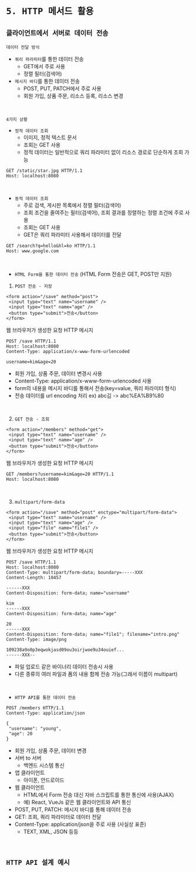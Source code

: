 # `5. HTTP 메서드 활용`

## `클라이언트에서 서버로 데이터 전송`
`데이터 전달 방식`
- `쿼리 파라미터`를 통한 데이터 전송
  - GET에서 주로 사용
  - 정렬 필터(검색어)
- `메시지 바디`를 통한 데이터 전송
  - POST, PUT, PATCH에서 주로 사용
  - 회원 가입, 상품 주문, 리소스 등록, 리소스 변경
<br>

`4가지 상황`
- `정적 데이터 조회`
  - 이미지, 정적 텍스트 문서
  - 조회는 GET 사용
  - 정적 데이터는 일반적으로 쿼리 파라미터 없이 리소스 경로로 단순하게 조회 가능
```
GET /static/star.jpg HTTP/1.1
Host: localhost:8080

```
<br>

- `동적 데이터 조회`
  - 주로 검색, 게시판 목록에서 정렬 필터(검색어)
  - 조회 조건을 줄여주는 필터(검색어), 조회 결과를 정렬하는 정렬 조건에 주로 사용
  - 조회는 GET 사용
  - GET은 쿼리 파라미터 사용해서 데이터를 전달
```
GET /search?q=hello&hl=ko HTTP/1.1
Host: www.google.com

```
<br>

- `HTML Form을 통한 데이터 전송` (HTML Form 전송은 GET, POST만 지원)
1. `POST 전송 - 저장`
```
<form action="/save" method="post">
 <input type="text" name="username" />
 <input type="text" name="age" />
 <button type="submit">전송</button>
</form>

```
웹 브라우저가 생성한 요청 HTTP 메시지
```
POST /save HTTP/1.1
Host: localhost:8080
Content-Type: application/x-www-form-urlencoded

username=kim&age=20
```
- 회원 가입, 상품 주문, 데이터 변경시 사용
- Content-Type: application/x-www-form-urlencoded 사용
- form의 내용을 메시지 바디를 통해서 전송(key=value, 쿼리 파라미터 형식)
- 전송 데이터를 url encoding 처리 ex) abc김 -> abc%EA%B9%80
<br>

2. `GET 전송 - 조회`
```
<form action="/members" method="get">
 <input type="text" name="username" />
 <input type="text" name="age" />
 <button type="submit">전송</button>
</form>

```
웹 브라우저가 생성한 요청 HTTP 메시지
```
GET /members?username=kim&age=20 HTTP/1.1
Host: localhost:8080

```
<br>

3. `multipart/form-data` 
```
<form action="/save" method="post" enctype="multipart/form-data">
 <input type="text" name="username" />
 <input type="text" name="age" />
 <input type="file" name="file1" />
 <button type="submit">전송</button>
</form>

```
웹 브라우저가 생성한 요청 HTTP 메시지
```
POST /save HTTP/1.1
Host: localhost:8080
Content-Type: multipart/form-data; boundary=-----XXX 
Content-Length: 10457

------XXX
Content-Disposition: form-data; name="username"

kim
------XXX
Content-Disposition: form-data; name="age"

20
------XXX
Content-Disposition: form-data; name="file1"; filename="intro.png"
Content-Type: image/png

109238a9o0p3eqwokjasd09ou3oirjwoe9u34ouief...
------XXX--
```
- 파일 업로드 같은 바이너리 데이터 전송시 사용
- 다른 종류의 여러 파일과 폼의 내용 함께 전송 가능(그래서 이름이 multipart)
<br>

- `HTTP API를 통한 데이터 전송`
```
POST /members HTTP/1.1
Content-Type: application/json

{
 "username": "young",
 "age": 20
}
```
- 회원 가입, 상품 주문, 데이터 변경
- 서버 to 서버
  - 백엔드 시스템 통신
- 앱 클라이언트
  - 아이폰, 안드로이드
- 웹 클라이언트
  - HTML에서 Form 전송 대신 자바 스크립트를 통한 통신에 사용(AJAX)
  - 예) React, VueJs 같은 웹 클라이언트와 API 통신
- POST, PUT, PATCH: 메시지 바디를 통해 데이터 전송
- GET: 조회, 쿼리 파라미터로 데이터 전달
- Content-Type: application/json을 주로 사용 (사실상 표준)
  - TEXT, XML, JSON 등등
<br>


## `HTTP API 설계 예시`

